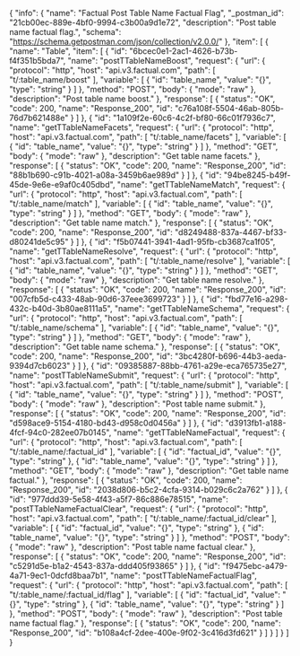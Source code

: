 {
  "info": {
    "name": "Factual Post Table Name Factual Flag",
    "_postman_id": "21cb00ec-889e-4bf0-9994-c3b00a9d1e72",
    "description": "Post table name factual flag.",
    "schema": "https://schema.getpostman.com/json/collection/v2.0.0/"
  },
  "item": [
    {
      "name": "Table",
      "item": [
        {
          "id": "6bcec0e1-2ac1-4626-b73b-f4f351b5bda7",
          "name": "postTTableNameBoost",
          "request": {
            "url": {
              "protocol": "http",
              "host": "api.v3.factual.com",
              "path": [
                "t/:table_name/boost"
              ],
              "variable": [
                {
                  "id": "table_name",
                  "value": "{}",
                  "type": "string"
                }
              ]
            },
            "method": "POST",
            "body": {
              "mode": "raw"
            },
            "description": "Post table name boost."
          },
          "response": [
            {
              "status": "OK",
              "code": 200,
              "name": "Response_200",
              "id": "c76a108f-5504-46ab-805b-76d7b621488e"
            }
          ]
        },
        {
          "id": "1a109f2e-60c6-4c2f-bf80-66c01f7936c7",
          "name": "getTTableNameFacets",
          "request": {
            "url": {
              "protocol": "http",
              "host": "api.v3.factual.com",
              "path": [
                "t/:table_name/facets"
              ],
              "variable": [
                {
                  "id": "table_name",
                  "value": "{}",
                  "type": "string"
                }
              ]
            },
            "method": "GET",
            "body": {
              "mode": "raw"
            },
            "description": "Get table name facets."
          },
          "response": [
            {
              "status": "OK",
              "code": 200,
              "name": "Response_200",
              "id": "88b1b690-c91b-4021-a08a-3459b6ae989d"
            }
          ]
        },
        {
          "id": "94be8245-b49f-45de-9e6e-e9af0c405dbd",
          "name": "getTTableNameMatch",
          "request": {
            "url": {
              "protocol": "http",
              "host": "api.v3.factual.com",
              "path": [
                "t/:table_name/match"
              ],
              "variable": [
                {
                  "id": "table_name",
                  "value": "{}",
                  "type": "string"
                }
              ]
            },
            "method": "GET",
            "body": {
              "mode": "raw"
            },
            "description": "Get table name match."
          },
          "response": [
            {
              "status": "OK",
              "code": 200,
              "name": "Response_200",
              "id": "d8249488-837a-4467-bf33-d80241de5c95"
            }
          ]
        },
        {
          "id": "f5b07441-3941-4ad1-95fb-cb3687ca1f05",
          "name": "getTTableNameResolve",
          "request": {
            "url": {
              "protocol": "http",
              "host": "api.v3.factual.com",
              "path": [
                "t/:table_name/resolve"
              ],
              "variable": [
                {
                  "id": "table_name",
                  "value": "{}",
                  "type": "string"
                }
              ]
            },
            "method": "GET",
            "body": {
              "mode": "raw"
            },
            "description": "Get table name resolve."
          },
          "response": [
            {
              "status": "OK",
              "code": 200,
              "name": "Response_200",
              "id": "007cfb5d-c433-48ab-90d6-37eee3699723"
            }
          ]
        },
        {
          "id": "fbd77e16-a298-432c-b40d-3b80ae8111a5",
          "name": "getTTableNameSchema",
          "request": {
            "url": {
              "protocol": "http",
              "host": "api.v3.factual.com",
              "path": [
                "t/:table_name/schema"
              ],
              "variable": [
                {
                  "id": "table_name",
                  "value": "{}",
                  "type": "string"
                }
              ]
            },
            "method": "GET",
            "body": {
              "mode": "raw"
            },
            "description": "Get table name schema."
          },
          "response": [
            {
              "status": "OK",
              "code": 200,
              "name": "Response_200",
              "id": "3bc4280f-b696-44b3-aeda-9394d7cb6023"
            }
          ]
        },
        {
          "id": "09385887-88bb-4761-a29e-eca765735e27",
          "name": "postTTableNameSubmit",
          "request": {
            "url": {
              "protocol": "http",
              "host": "api.v3.factual.com",
              "path": [
                "t/:table_name/submit"
              ],
              "variable": [
                {
                  "id": "table_name",
                  "value": "{}",
                  "type": "string"
                }
              ]
            },
            "method": "POST",
            "body": {
              "mode": "raw"
            },
            "description": "Post table name submit."
          },
          "response": [
            {
              "status": "OK",
              "code": 200,
              "name": "Response_200",
              "id": "d598ace9-5154-4180-bd43-d958c0d0456a"
            }
          ]
        },
        {
          "id": "d3913fb1-a188-4fcf-94c0-282ee07b0145",
          "name": "getTTableNameFactual",
          "request": {
            "url": {
              "protocol": "http",
              "host": "api.v3.factual.com",
              "path": [
                "t/:table_name/:factual_id"
              ],
              "variable": [
                {
                  "id": "factual_id",
                  "value": "{}",
                  "type": "string"
                },
                {
                  "id": "table_name",
                  "value": "{}",
                  "type": "string"
                }
              ]
            },
            "method": "GET",
            "body": {
              "mode": "raw"
            },
            "description": "Get table name factual."
          },
          "response": [
            {
              "status": "OK",
              "code": 200,
              "name": "Response_200",
              "id": "2038d806-b5c2-4cfa-9314-b029c6c2a762"
            }
          ]
        },
        {
          "id": "977ddd39-5e58-4f43-a5f7-86c886e78515",
          "name": "postTTableNameFactualClear",
          "request": {
            "url": {
              "protocol": "http",
              "host": "api.v3.factual.com",
              "path": [
                "t/:table_name/:factual_id/clear"
              ],
              "variable": [
                {
                  "id": "factual_id",
                  "value": "{}",
                  "type": "string"
                },
                {
                  "id": "table_name",
                  "value": "{}",
                  "type": "string"
                }
              ]
            },
            "method": "POST",
            "body": {
              "mode": "raw"
            },
            "description": "Post table name factual clear."
          },
          "response": [
            {
              "status": "OK",
              "code": 200,
              "name": "Response_200",
              "id": "c5291d5e-b1a2-4543-837a-ddd405f93865"
            }
          ]
        },
        {
          "id": "f9475ebc-a479-4a71-9ec1-0dcfd8baa7b1",
          "name": "postTTableNameFactualFlag",
          "request": {
            "url": {
              "protocol": "http",
              "host": "api.v3.factual.com",
              "path": [
                "t/:table_name/:factual_id/flag"
              ],
              "variable": [
                {
                  "id": "factual_id",
                  "value": "{}",
                  "type": "string"
                },
                {
                  "id": "table_name",
                  "value": "{}",
                  "type": "string"
                }
              ]
            },
            "method": "POST",
            "body": {
              "mode": "raw"
            },
            "description": "Post table name factual flag."
          },
          "response": [
            {
              "status": "OK",
              "code": 200,
              "name": "Response_200",
              "id": "b108a4cf-2dee-400e-9f02-3c416d3fd621"
            }
          ]
        }
      ]
    }
  ]
}